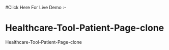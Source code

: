 #Click Here For Live Demo :-


# Healthcare-Tool-Patient-Page-clone
Healthcare-Tool-Patient-Page-clone
